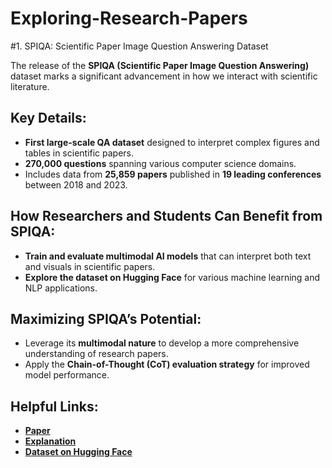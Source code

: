 # Exploring-Research-Papers

#1.  SPIQA: Scientific Paper Image Question Answering Dataset

The release of the **SPIQA (Scientific Paper Image Question Answering)** dataset marks a significant advancement in how we interact with scientific literature.

## Key Details:

- **First large-scale QA dataset** designed to interpret complex figures and tables in scientific papers.
- **270,000 questions** spanning various computer science domains.
- Includes data from **25,859 papers** published in **19 leading conferences** between 2018 and 2023.

## How Researchers and Students Can Benefit from SPIQA:

- **Train and evaluate multimodal AI models** that can interpret both text and visuals in scientific papers.
- **Explore the dataset on Hugging Face** for various machine learning and NLP applications.

## Maximizing SPIQA’s Potential:

- Leverage its **multimodal nature** to develop a more comprehensive understanding of research papers.
- Apply the **Chain-of-Thought (CoT) evaluation strategy** for improved model performance.

## Helpful Links:

- **[Paper](https://www.aimodels.fyi/papers/arxiv/spiqa-dataset-multimodal-question-answering-scientific-papers)**
- **[Explanation](https://voxel51.com/blog/the-neurips-2024-preshow-creating-spiqa-addressing-the-limitations-of-existing-datasets-for-scientific-vqa/)**
- **[Dataset on Hugging Face](https://huggingface.co/datasets/google/spiqa)**
